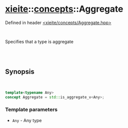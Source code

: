 # [xieite](../xieite.md)::[concepts](../concepts.md)::Aggregate
Defined in header [<xieite/concepts/Aggregate.hpp>](../../include/xieite/concepts/Aggregate.hpp)

<br/>

Specifies that a type is aggregate

<br/><br/>

## Synopsis

<br/>

```cpp
template<typename Any>
concept Aggregate = std::is_aggregate_v<Any>;
```
### Template parameters
- `Any` - Any type
